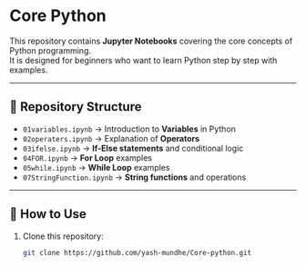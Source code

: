 # Core Python

This repository contains **Jupyter Notebooks** covering the core concepts of Python programming.  
It is designed for beginners who want to learn Python step by step with examples.

---

## 📂 Repository Structure

- `01variables.ipynb` → Introduction to **Variables** in Python  
- `02operaters.ipynb` → Explanation of **Operators**  
- `03ifelse.ipynb` → **If-Else statements** and conditional logic  
- `04FOR.ipynb` → **For Loop** examples  
- `05while.ipynb` → **While Loop** examples  
- `07StringFunction.ipynb` → **String functions** and operations  

---

## 🚀 How to Use
1. Clone this repository:
   ```bash
   git clone https://github.com/yash-mundhe/Core-python.git
